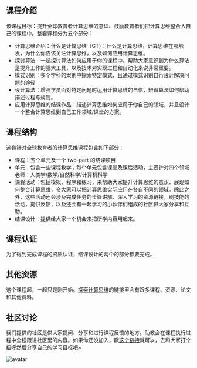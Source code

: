 

## 课程介绍

该课程目标：提升全球教育者计算思维的意识、鼓励教育者们把计算思维整合入自己的课程中。整套课程分为五个部分：

- 计算思维介绍：什么是计算思维（CT）：什么是计算思维，计算思维在哪触发，为什么你应该关注计算思维，以及如何应用计算思维。
- 探讨算法：一起探讨算法如何应用于你的课程中。帮助大家意识到为什么算法是提升工作的强大工具，以及技术对实现过程和自动化来说非常重要。
- 模式识别：多个学科的案例中探索特定模式，且通过模式识别自行设计解决问题的途径
- 设计算法：增强学员面对特定问题时运用计算思维的自信，辨识算法如何帮助描述过程与规则。
- 应用计算思维的结课作品：描述计算思维如何应用于你自己的领域，并且设计一个整合计算思维到自己工作领域/课堂的方案。

## 课程结构
这套针对全球教育者的计算思维课程包含如下部分：

- 课程：五个单元及一个 two-part 的结课项目
- 单元：包含一些课程教学；每个单元包含课堂及课后活动，主要针对四个领域老师：人类学/数学/自然科学/计算机科学
- 课程活动：包括模拟、程序和练习，来帮助大家提升计算思维的意识、展现如何整合计算思维，令大家可以把计算思维实际应用在各自不同的领域。除此之外，这些活动还会涉及完成任务的步骤讲解、深入学习的资源链接，刷技能的活动，提供反馈，以及还会有一起学习的小伙伴们组成的社区供大家分享和互助。
- 结课设计：提供给大家一个机会来把所学内容用起来。

## 课程认证
为了得到完成课程的资质认证，结课设计的两个的部分都要完成。

## 其他资源

这个课程起，一起只是刚开始。[探索计算思维][1]的链接里会有跟多课程、资源、论文和其他资料。

## 社区讨论

我们提供的社区是供大家提问、分享和进行课程反馈的地方。助教会在课程执行过程中全程跟进社区里的内容。如果你还没加入，戳[这个链接][2]就可以，去和大家打个招呼然后分享自己的学习目标吧~

![avatar](https://ctmooc-staging.appspot.com/assets/img/community_screenshot.png)

[1]: http://g.co/exploringCT
[2]: https://apis.google.com/communities/104843475244210707629

